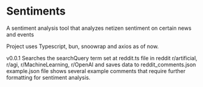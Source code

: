 # Sentiments

A sentiment analysis tool that analyzes netizen sentiment on certain news and events

Project uses Typescript, bun, snoowrap and axios as of now.

v0.0.1
Searches the searchQuery term set at reddit.ts file in reddit r/artificial, r/agi, r/MachineLearning, r/OpenAI and saves data to reddit_comments.json
example.json file shows several example comments that require further formatting for sentiment analysis.
